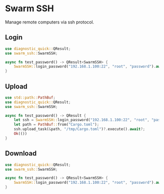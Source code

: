Swarm SSH
=========

Manage remote computers via ssh protocol.

## Login

```rust
use diagnostic_quick::QResult;
use swarm_ssh::SwarmSSH;

async fn test_password() -> QResult<SwarmSSH> {
    SwarmSSH::login_password("192.168.1.100:22", "root", "password").await
}
```

## Upload

```rust
use std::path::PathBuf;
use diagnostic_quick::QResult;
use swarm_ssh::SwarmSSH;

async fn test_password() -> QResult {
    let ssh = SwarmSSH::login_password("192.168.1.100:22", "root", "password").await?;
    let path = PathBuf::from("Cargo.toml");
    ssh.upload_task(&path, "/tmp/Cargo.toml")?.execute().await?;
    Ok(())
}
```

## Download

```rust
use diagnostic_quick::QResult;
use swarm_ssh::SwarmSSH;

async fn test_password() -> QResult<SwarmSSH> {
    SwarmSSH::login_password("192.168.1.100:22", "root", "password").await
}
```